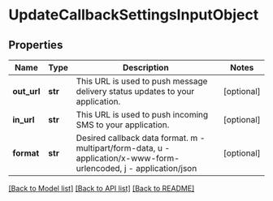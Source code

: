 # UpdateCallbackSettingsInputObject

## Properties
Name | Type | Description | Notes
------------ | ------------- | ------------- | -------------
**out_url** | **str** | This URL is used to push message delivery status updates to your application. | [optional] 
**in_url** | **str** | This URL is used to push incoming SMS to your application. | [optional] 
**format** | **str** | Desired callback data format. m - multipart/form-data, u - application/x-www-form-urlencoded, j - application/json | [optional] 

[[Back to Model list]](../README.md#documentation-for-models) [[Back to API list]](../README.md#documentation-for-api-endpoints) [[Back to README]](../README.md)


